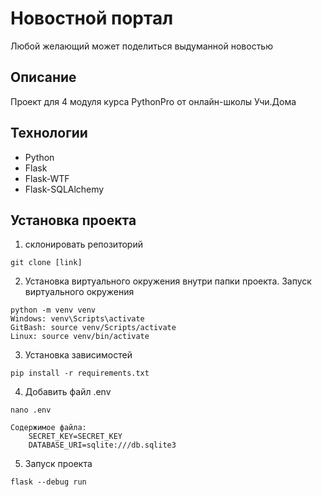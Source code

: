 # Новостной портал
Любой желающий может поделиться выдуманной новостью

## Описание
Проект для 4 модуля курса PythonPro от онлайн-школы Учи.Дома

## Технологии
- Python
- Flask
- Flask-WTF
- Flask-SQLAlchemy

## Установка проекта
1. склонировать репозиторий
```text
git clone [link]
```
2. Установка виртуального окружения внутри папки проекта. Запуск виртуального окружения
```commandline
python -m venv venv
Windows: venv\Scripts\activate
GitBash: source venv/Scripts/activate
Linux: source venv/bin/activate
```
3. Установка зависимостей
```commandline
pip install -r requirements.txt
```
4. Добавить файл .env
```text
nano .env

Содержимое файла:
    SECRET_KEY=SECRET_KEY
    DATABASE_URI=sqlite:///db.sqlite3
```
5. Запуск проекта
```commandline
flask --debug run
```